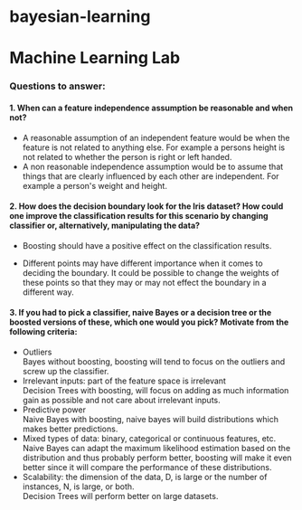 # bayesian-learning
# Machine Learning Lab

### Questions to answer:
#### 1. When can a feature independence assumption be reasonable and when not?

* A reasonable assumption of an independent feature would be when the feature is not related to anything else. For example a persons height is not related to whether the person is right or left handed.
* A non reasonable independence assumption would be to assume that things that are clearly influenced by each other are independent. For example a person's weight and height.

#### 2. How does the decision boundary look for the Iris dataset? How could one improve the classification results for this scenario by changing classifier or, alternatively, manipulating the data?

* Boosting should have a positive effect on the classification results.

* Different points may have different importance when it comes to deciding the boundary. It could be possible to change the weights of these points so that they may or may not effect the boundary in a different way.

#### 3. If you had to pick a classifier, naive Bayes or a decision tree or the boosted versions of these, which one would you pick? Motivate from the following criteria:

* Outliers  
Bayes without boosting, boosting will tend to focus on the outliers and screw up the classifier.
* Irrelevant inputs: part of the feature space is irrelevant  
Decision Trees with boosting, will focus on adding as much information gain as possible and not care about irrelevant inputs.
* Predictive power  
Naive Bayes with boosting, naive bayes will build distributions which makes better predictions.
* Mixed types of data: binary, categorical or continuous features, etc.  
Naive Bayes can adapt the maximum likelihood estimation based on the distribution and thus probably perform better, boosting will make it even better since it will compare the performance of these distributions.
* Scalability: the dimension of the data, D, is large or the number of instances, N, is large, or both.  
Decision Trees will perform better on large datasets.
